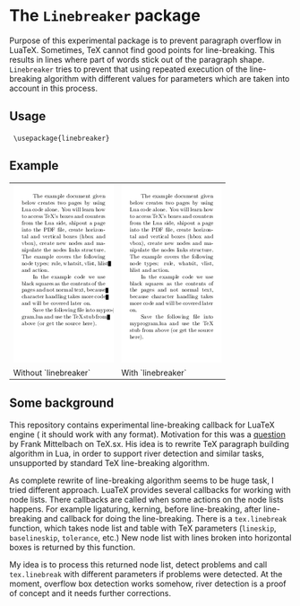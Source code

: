 # The `Linebreaker` package

Purpose of this experimental package is to prevent paragraph overflow in
LuaTeX. Sometimes, TeX cannot find good points for line-breaking. This results
in lines where part of words stick out of the paragraph shape. `Linebreaker`
tries to prevent that using repeated execution of the line-breaking algorithm
with different values for parameters which are taken into account in this
process.


## Usage


     \usepackage{linebreaker}


## Example

<table>
<tr>
<td><img src="plain.png" /></td>
<td><img src="plain-linebreak.png" /></td>
</tr>
<tr><td>Without `linebreaker`</td><td>With `linebreaker`</td></tr>
</table>

## Some background

This repository contains experimental line-breaking callback for LuaTeX engine (
it should work with any format). Motivation for this was a
[question](http://tex.stackexchange.com/q/200989/2891) by Frank Mittelbach on
TeX.sx. His idea is to rewrite TeX paragraph building algorithm in Lua, in
order to support river detection and similar tasks, unsupported by standard TeX
line-breaking algorithm.

As complete rewrite of line-breaking algorithm seems to be huge task, I tried
different approach. LuaTeX provides several callbacks for working with node lists. 
There callbacks are called when some actions on the node lists happens. For
example ligaturing, kerning, before line-breaking, after line-breaking and
callback for doing the line-breaking. There is a `tex.linebreak` function, which takes
node list and table with TeX parameters (`lineskip`, `baselineskip`, `tolerance`,
etc.) New node list with lines broken into horizontal boxes is returned by this
function.

My idea is to process this returned node list, detect problems and call
`tex.linebreak` with different parameters if problems were detected. At the
moment, overflow box detection works somehow, river detection is a proof of
concept and it needs further corrections.
